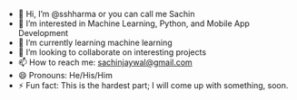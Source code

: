 - 👋 Hi, I’m @sshharma or you can call me Sachin
- 👀 I’m interested in Machine Learning, Python, and Mobile App Development
- 🌱 I’m currently learning machine learning
- 💞️ I’m looking to collaborate on interesting projects
- 📫 How to reach me: sachinjaywal@gmail.com
- 😄 Pronouns: He/His/Him
- ⚡ Fun fact: This is the hardest part; I will come up with something, soon.

<!---
sshharma/sshharma is a ✨ special ✨ repository because its `README.md` (this file) appears on your GitHub profile.
You can click the Preview link to take a look at your changes.
--->
